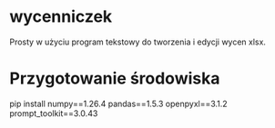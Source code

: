 # wycenniczek
Prosty w użyciu program tekstowy do tworzenia i edycji wycen xlsx. 
# Przygotowanie środowiska
pip install numpy==1.26.4 pandas==1.5.3 openpyxl==3.1.2 prompt_toolkit==3.0.43

